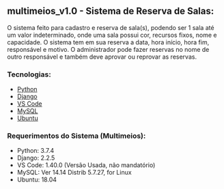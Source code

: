 ## multimeios_v1.0 - Sistema de Reserva de Salas:

O sistema feito para cadastro e reserva de sala(s), podendo ser 1 sala até um valor indeterminado, onde uma sala possui cor, 
recursos fixos, nome e capacidade.
O sistema tem em sua reserva a data, hora início, hora fim, responsável e motivo. O administrador pode fazer reservas no nome de
outro responsável e também deve aprovar ou reprovar as reservas.

### Tecnologias:

- [Python](https://www.python.org)
- [Django](https://www.djangoproject.com)
- [VS Code](https://code.visualstudio.com)
- [MySQL](docs/mysql.md)
- [Ubuntu](https://ubuntu.com/)

### Requerimentos do Sistema (Multimeios):

- Python: 3.7.4
- Django: 2.2.5
- VS Code: 1.40.0 (Versão Usada, não mandatório)
- MySQL: Ver 14.14 Distrib 5.7.27, for Linux
- Ubuntu: 18.04 



